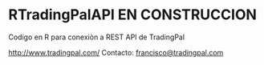 # RTradingPalAPI EN CONSTRUCCION
Codigo en R para conexiòn a REST API de TradingPal

http://www.tradingpal.com/
Contacto: francisco@tradingpal.com

